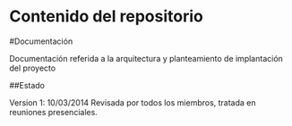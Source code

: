 Contenido del repositorio
=============

#Documentación

Documentación referida a la arquitectura y planteamiento de implantación del proyecto

##Estado

Version 1: 10/03/2014
Revisada por todos los miembros, tratada en reuniones presenciales.


